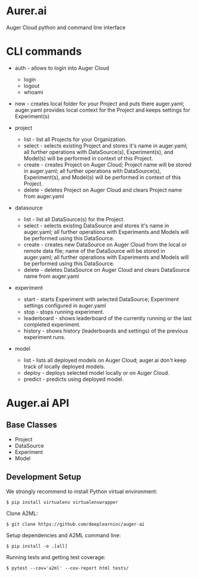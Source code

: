 # Aurer.ai
Auger Cloud python and command line interface


# CLI commands

- auth - allows to login into Auger Cloud
  - login
  - logout
  - whoami

- new - creates local folder for your Project and puts there auger.yaml;
auger.yaml provides local context for the Project and keeps settings for Experiment(s)

- project
  - list - list all Projects for your Organization.
  - select - selects existing Project and stores it's name in auger.yaml;
  all further operations with DataSource(s), Experiment(s), and Model(s) will be
  performed in context of this Project.  
  - create - creates Project on Auger Cloud; Project name will be stored in auger.yaml;
  all further operations with DataSource(s), Experiment(s), and Model(s) will be
  performed in context of this Project.  
  - delete - deletes Project on Auger Cloud and clears Project name from auger.yaml

- datasource
  - list - list all DataSource(s) for the Project.
  - select - selects existing DataSource and stores it's name in auger.yaml;
  all further operations with Experiments and Models will be performed using this DataSource.
  - create - creates new DataSource on Auger Cloud from the local or remote data file;
  name of the DataSource will be stored in auger.yaml;
  all further operations with Experiments and Models will be performed using this DataSource.
  - delete - deletes DataSource on Auger Cloud and clears DataSource name from auger.yaml

- experiment
  - start - starts Experiment with selected DataSource; Experiment settings configured in auger.yaml
  - stop - stops running experiment.
  - leaderboard - shows leaderboard of the currently running or the last completed experiment.
  - history - shows history (leaderboards and settings) of the previous experiment runs.

- model
  - list - lists all deployed models on Auger Cloud; auger.ai don't keep track of locally deployed models.
  - deploy - deploys selected model locally or on Auger Cloud.
  - predict - predicts using deployed model.


# Auger.ai API
## Base Classes
  - Project
  - DataSource
  - Experiment
  - Model


## Development Setup

We strongly recommend to install Python virtual environment:

```
$ pip install virtualenv virtualenvwrapper
```

Clone A2ML:

```
$ git clone https://github.com/deeplearninc/auger-ai
```

Setup dependencies and A2ML command line:

```
$ pip install -e .[all]
```

Running tests and getting test coverage:

```
$ pytest --cov='a2ml' --cov-report html tests/  
```

#
